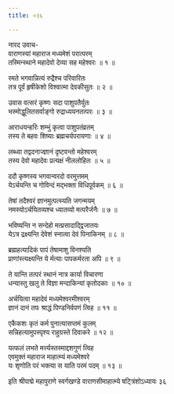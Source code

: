 ```yaml
---
title: ०३६

---
```

नारद उवाच-  
वाराणस्यां महाराज मध्यमेशं परात्परम्  
तस्मिन्स्थाने महादेवो देव्या सह महेश्वरः ॥ १ ॥


रमते भगवान्नित्यं रुद्रैश्च परिवारितः  
तत्र पूर्वं हृषीकेशो विश्वात्मा देवकीसुतः ॥ २ ॥


उवास वत्सरं कृष्णः सदा पाशुपतैर्युतः  
भस्मोद्धूलितसर्वाङ्गो रुद्राध्ययनतत्परः ॥ ३ ॥


आराधयन्हरिः शम्भुं कृत्वा पाशुपतंव्रतम्  
तस्य ते बहवः शिष्याः ब्रह्मचर्यपरायणाः ॥ ४ ॥


लब्ध्वा तद्वदनाज्ज्ञानं दृष्टवन्तो महेश्वरम्  
तस्य देवो महादेवः प्रत्यक्षं नीललोहितः ॥ ५ ॥


ददौ कृष्णस्य भगवान्वरदो वरमुत्तमम्  
येऽर्चयन्ति च गोविन्दं मद्भक्ता विधिपूर्वकम् ॥ ६ ॥


तेषां तदैश्वरं ज्ञानमुत्पत्स्यति जगन्मयम्  
नमस्योऽर्चयितव्यश्च ध्यातव्यो मत्परैर्जनैः ॥ ७ ॥


भविष्यन्ति न सन्देहो मत्प्रसादाद्द्विजातयः  
येऽत्र द्रक्ष्यन्ति देवेशं स्नात्वा देवं पिनाकिनम् ॥ ८ ॥


ब्रह्महत्यादिकं पापं तेषामाशु विनश्यति  
प्राणांस्त्यक्ष्यन्ति ये र्मत्याः पापकर्मरता अपि ॥ ९ ॥


ते यान्ति तत्परं स्थानं नात्र कार्या विचारणा  
धन्यास्तु खलु ते विज्ञा मन्दाकिन्यां कृतोदकाः ॥ १० ॥


अर्चयित्वा महादेवं मध्यमेश्वरमीश्वरम्  
ज्ञानं दानं तपः श्राद्धं पिण्डनिर्वपणं त्विह ॥ ११ ॥


एकैकशः कृतं कर्म पुनात्यासप्तमं कुलम्  
सन्निहत्यामुपस्पृश्य राहुग्रस्ते दिवाकरे ॥ १२ ॥


यत्फलं लभते मर्त्त्यस्तस्माद्दशगुणं त्विह  
एवमुक्तं महाराज माहात्म्यं मध्यमेश्वरे  
यः शृणोति परं भक्त्या स याति परमं पदम् ॥ १३ ॥


इति श्रीपाद्मे महापुराणे स्वर्गखण्डे वाराणसीमाहात्म्ये षट्त्रिंशोऽध्यायः ३६